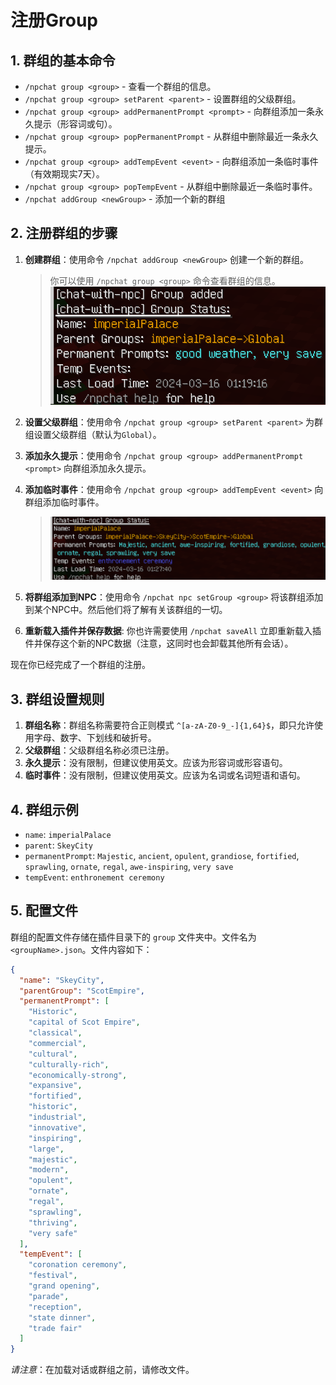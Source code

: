 # 注册Group

## 1. 群组的基本命令

- `/npchat group <group>` - 查看一个群组的信息。
- `/npchat group <group> setParent <parent>` - 设置群组的父级群组。
- `/npchat group <group> addPermanentPrompt <prompt>` - 向群组添加一条永久提示（形容词或句）。
- `/npchat group <group> popPermanentPrompt` - 从群组中删除最近一条永久提示。
- `/npchat group <group> addTempEvent <event>` - 向群组添加一条临时事件（有效期现实7天）。
- `/npchat group <group> popTempEvent` - 从群组中删除最近一条临时事件。
- `/npchat addGroup <newGroup>` - 添加一个新的群组

## 2. 注册群组的步骤

1. **创建群组**：使用命令 `/npchat addGroup <newGroup>` 创建一个新的群组。

   > 你可以使用 `/npchat group <group>` 命令查看群组的信息。
   ![new Group](images/initgroup.png)

2. **设置父级群组**：使用命令 `/npchat group <group> setParent <parent>` 为群组设置父级群组（默认为`Global`）。
3. **添加永久提示**：使用命令 `/npchat group <group> addPermanentPrompt <prompt>` 向群组添加永久提示。
4. **添加临时事件**：使用命令 `/npchat group <group> addTempEvent <event>` 向群组添加临时事件。

   > ![set Group](images/newgroup.png)

5. **将群组添加到NPC**：使用命令 `/npchat npc setGroup <group>` 将该群组添加到某个NPC中。然后他们将了解有关该群组的一切。
6. **重新载入插件并保存数据**: 你也许需要使用 `/npchat saveAll` 立即重新载入插件并保存这个新的NPC数据（注意，这同时也会卸载其他所有会话）。

现在你已经完成了一个群组的注册。

## 3. 群组设置规则

1. **群组名称**：群组名称需要符合正则模式 `^[a-zA-Z0-9_-]{1,64}$`，即只允许使用字母、数字、下划线和破折号。
2. **父级群组**：父级群组名称必须已注册。
3. **永久提示**：没有限制，但建议使用英文。应该为形容词或形容语句。
4. **临时事件**：没有限制，但建议使用英文。应该为名词或名词短语和语句。

## 4. 群组示例

- `name`: `imperialPalace`
- `parent`: `SkeyCity`
- `permanentPrompt`: `Majestic`, `ancient`, `opulent`, `grandiose`, `fortified`, `sprawling`, `ornate`, `regal`, `awe-inspiring`, `very save`
- `tempEvent`: `enthronement ceremony`

## 5. 配置文件

群组的配置文件存储在插件目录下的 `group` 文件夹中。文件名为 `<groupName>.json`。文件内容如下：

```json
{
  "name": "SkeyCity",
  "parentGroup": "ScotEmpire",
  "permanentPrompt": [
    "Historic",
    "capital of Scot Empire",
    "classical",
    "commercial",
    "cultural",
    "culturally-rich",
    "economically-strong",
    "expansive",
    "fortified",
    "historic",
    "industrial",
    "innovative",
    "inspiring",
    "large",
    "majestic",
    "modern",
    "opulent",
    "ornate",
    "regal",
    "sprawling",
    "thriving",
    "very safe"
  ],
  "tempEvent": [
    "coronation ceremony",
    "festival",
    "grand opening",
    "parade",
    "reception",
    "state dinner",
    "trade fair"
  ]
}
```

_请注意_：在加载对话或群组之前，请修改文件。
